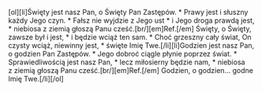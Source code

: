 [ol][li]Święty jest nasz Pan, o Święty Pan Zastępów. * Prawy jest i słuszny każdy Jego czyn. * Fałsz nie wyjdzie z Jego ust * i Jego droga prawdą jest, * niebiosa z ziemią głoszą Panu cześć.[br/][em]Ref.[/em] Święty, o Święty, zawsze był i jest, * i będzie wciąż ten sam. * Choć grzeszny cały świat, On czysty wciąż, niewinny jest, * święte Imię Twe.[/li][li]Godzien jest nasz Pan, o godzien Pan Zastępów. * Jego dobroć ciągle płynie poprzez świat. * Sprawiedliwością jest nasz Pan, * lecz miłosierny będzie nam, * niebiosa z ziemią głoszą Panu cześć.[br/][em]Ref.[/em] Godzien, o godzien... godne Imię Twe.[/li][/ol]